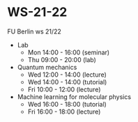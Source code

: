 # WS-21-22
FU Berlin ws 21/22

- Lab
  - Mon 14:00 - 16:00 (seminar)
  - Thu 09:00 - 20:00 (lab)
- Quantum mechanics
  - Wed 12:00 - 14:00 (lecture)
  - Wed 14:00 - 14:00 (tutorial)
  - Fri 10:00 - 12:00 (lecture)
- Machine learning for molecular physics
  - Wed 16:00 - 18:00 (tutorial)
  - Fri 16:00 - 18:00 (lecture)
